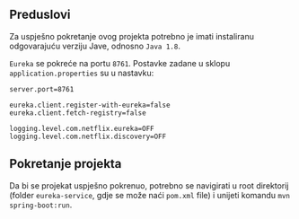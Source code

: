 ## Preduslovi
Za uspješno pokretanje ovog projekta potrebno je imati instaliranu odgovarajuću verziju Jave, odnosno `Java 1.8`. 

`Eureka` se pokreće na portu `8761`. Postavke zadane u sklopu `application.properties` su u nastavku:

```
server.port=8761

eureka.client.register-with-eureka=false
eureka.client.fetch-registry=false

logging.level.com.netflix.eureka=OFF
logging.level.com.netflix.discovery=OFF
```

## Pokretanje projekta
Da bi se projekat uspješno pokrenuo, potrebno se navigirati u root direktorij (folder `eureka-service`, gdje se može naći `pom.xml` file) i unijeti komandu `mvn spring-boot:run`.
